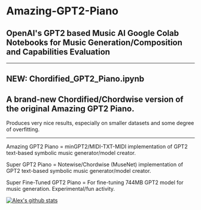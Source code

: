 # Amazing-GPT2-Piano
## OpenAI's GPT2 based Music AI Google Colab Notebooks for Music Generation/Composition and Capabilities Evaluation

***

## NEW: Chordified_GPT2_Piano.ipynb
## A brand-new Chordified/Chordwise version of the original Amazing GPT2 Piano.
Produces very nice results, especially on smaller datasets and some degree of overfitting.

***

Amazing GPT2 Piano = minGPT2/MIDI-TXT-MIDI implementation of GPT2 text-based symbolic music generator/model creator.

Super GPT2 Piano = Notewise/Chordwise (MuseNet) implementation of GPT2 text-based symbolic music generator/model creator.

Super Fine-Tuned GPT2 Piano = For fine-tuning 744MB GPT2 model for music generation. Experimental/fun activity.

[![Alex's github stats](https://github-readme-stats.vercel.app/api?username=asigalov61&count_private=true&show_icons=true&theme=radical)](https://github.com/anuraghazra/github-readme-stats)
